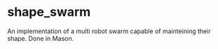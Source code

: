 shape_swarm
===========

An implementation of a multi robot swarm capable of mainteining their shape. Done in Mason.